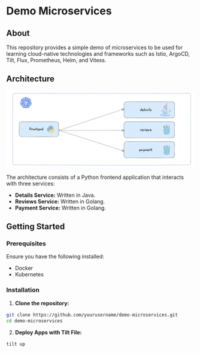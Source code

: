 # Demo Microservices

## About
This repository provides a simple demo of microservices to be used for learning cloud-native technologies and frameworks such as Istio, ArgoCD, Tilt, Flux, Prometheus, Helm, and Vitess.

## Architecture
![Microservice Architecture](/images/microservice-architecture.png)

The architecture consists of a Python frontend application that interacts with three services:
- **Details Service:** Written in Java.
- **Reviews Service:** Written in Golang.
- **Payment Service:** Written in Golang.

## Getting Started

### Prerequisites
Ensure you have the following installed:
- Docker
- Kubernetes

### Installation

1. **Clone the repository:**
```bash
git clone https://github.com/yourusername/demo-microservices.git
cd demo-microservices
```

2. **Deploy Apps with Tilt File:**
```bash
tilt up
```

